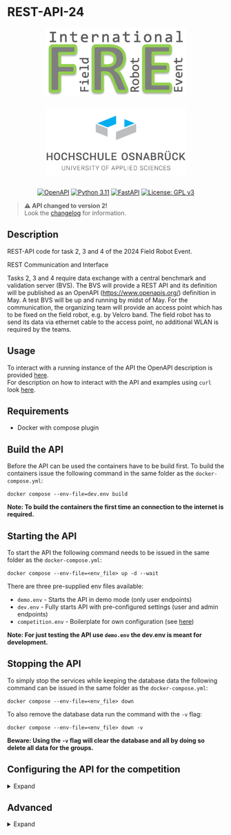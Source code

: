 # REST-API-24

<p align="middle">
  <a href="https://fieldrobot.nl/event/"><img src="docs/static/logos/FRE-logo.png" height="160" alt="International Field Robot Event"></a>
</p>
<p align="middle">
  <a href="https://www.hs-osnabrueck.de/"><img src="docs/static/logos/HS-OS-Logo.png" height="160" style="margin: 10px;" alt="Hochschule Osnabrueck"></a>
</p>
<p align="middle">
  <a href="https://editor.swagger.io/?url=https://raw.githubusercontent.com/FieldRobotEvent/REST-API-24/main/docs/static/openapi.json"><img src="https://img.shields.io/badge/open--API-V3.1-brightgreen.svg?style=flat&label=OpenAPI" alt="OpenAPI"/></a>
  <a href="https://www.python.org/"><img src="https://img.shields.io/badge/Python-3.11-3776AB.svg?style=flat&logo=python&logoColor=white" alt="Python 3.11"/></a>
  <a href="https://fastapi.tiangolo.com/"><img src="https://img.shields.io/badge/FastAPI-0.110.0-009688.svg?style=flat&logo=FastAPI&logoColor=white" alt="FastAPI"/></a>
  <a href="https://www.gnu.org/licenses/gpl-3.0"><img src="https://img.shields.io/badge/License-GPLv3-blue.svg" alt="License: GPL v3"/></a>
</p>

> **&#9888; API changed to version 2!** <br>
Look the [changelog](changelog.md) for information.

## Description
REST-API code for task 2, 3 and 4 of the 2024 Field Robot Event.

REST Communication and Interface

Tasks 2, 3 and 4 require data exchange with a central benchmark and validation server (BVS). The
BVS will provide a REST API and its definition will be published as an OpenAPI (https://www.openapis.org/) definition in
May. A test BVS will be up and running by midst of May. For the communication, the organizing
team will provide an access point which has to be fixed on the field robot, e.g. by Velcro band.
The field robot has to send its data via ethernet cable to the access point, no additional WLAN is
required by the teams.

## Usage
To interact with a running instance of the API the OpenAPI description is provided [here](docs/static/openapi.json).\
For description on how to interact with the API and examples using ```curl``` look [here](docs/api-example.md).

## Requirements
- Docker with compose plugin

## Build the API
Before the API can be used the containers have to be build first.
To build the containers issue the following command in the same folder as the ```docker-compose.yml```:

```
docker compose --env-file=dev.env build
```

**Note: To build the containers the first time an connection to the internet is required.**

## Starting the API
To start the API the following command needs to be issued in the same folder as the ```docker-compose.yml```:

```
docker compose --env-file=<env_file> up -d --wait
```
There are three pre-supplied env files available:
- ```demo.env``` - Starts the API in demo mode (only user endpoints)
- ```dev.env``` - Fully starts API with pre-configured settings (user and admin endpoints)
- ```competition.env``` - Boilerplate for own configuration (see [here](#configuring-the-api-for-the-competition))

**Note: For just testing the API use ```demo.env``` the dev.env is meant for development.**

## Stopping the API
To simply stop the services while keeping the database data the following command can be issued in the same folder as the ```docker-compose.yml```:

```
docker compose --env-file=<env_file> down
```

To also remove the database data run the command with the ```-v``` flag:

```
docker compose --env-file=<env_file> down -v
```

**Beware: Using the ```-v``` flag will clear the database and all by doing so delete all data for the groups.**

## Configuring the API for the competition

<details>
    <summary> Expand</summary>

To configure for competition the following entries in the ```competition.env``` have to be populated with the data for the competition.
- All entries are expected to be JSON formatted.
- Currently unused ```TASK``` entries can be set as empty arrays.
- ```ADMIN_API_KEY``` and ```FRE_POSTGRES_PASSWD``` have to be set before first run or the stack will fail to start.

### Group entries:
A group entry consists of a name and an API-Key.
The following rules apply:
- Group ```name``` must be unique and should not contain special characters aside of space.
- The ```api-key``` should be unique and consist only of characters (upper and lower case) and numbers.
- The ```api-key``` should be at least 21 characters long.

```
GROUPS='[
    {
        "name": <name of the first group>,
        "api-key": <api key for the first group>
    },
    {
        "name": <name of the second group>,
        "api-key": <api key for the second group>
    },
    {
        "name": <name of the nth group>,
        "api-key": <api key for the nth group>
    }
]'
```

### Task 2 solution
For task 2 solutions following rules apply:
- ```row_number``` starts at 1.
- ```plant_count``` should be positive or 0.
- must be keep secret.

```
TASK2_ROWS_SOLUTION='[
    {
        "row_number": 1,
        "plant_count": <plant count first row>
    },
    {
        "row_number": 2,
        "plant_count": <plant count second row>
    },
    {
        "row_number": <n>, 
        "plant_count": <plant count nth row>
    }
]'
```

### Task 3 solution
For task 3 solutions following rules apply:
- ```x``` and ```y``` are in metre.
- must be keep secret.

```
TASK3_POSITIONS_SOLUTION='[
    {
        "x": <x float value first point>,
        "y": <y float value first point>
    },
    {
        "x": <x float value second point>,
        "y": <y float value second point>
    },
    {
        "x": <x float value nth point>,
        "y": <y float value nth point>
    }
]'
```

### Task 4 positions
For task 3 solutions following rules apply:
- ```x``` and ```y``` are in metre.

```
TASK4_POSITIONS='[
    {
        "x": <x float value first point>,
        "y": <y float value first point>
    },
    {
        "x": <x float value second point>,
        "y": <y float value second point>
    },
    {
        "x": <x float value nth point>,
        "y": <y float value nth point>
    }
]'
```

### Admin API key
For the admin API key the following rules apply:
- Must consist only of characters (upper and lower case) and numbers.
- Should be at least 21 characters long.
- Must be keep secret.

```
ADMIN_API_KEY=<admin API-Key>
```

### Postgres key
For the postgres key the following rules apply:
- Must consist only of characters (upper and lower case) and numbers.
- Should be at least 21 characters long.

```
FRE_POSTGRES_PASSWD=<Postgres database key>
```


## Starting the for competition
After configuring the competition.dev the stack can be started by running the following command in the same folder as the ```docker-compose.yml```:

```
docker compose --env-file=competition.env up -d --wait
```

If the ```competition.env``` is changed afterwards the stack has to be recreated by running the start command again.

**Beware: The Posgres key can not be changed once it has been set. To recover from an faulty postgres key the stack has to be stopped using the ```-v``` flag, clearing the entire database, and then restarted using the upper start command**

</details>

## Advanced

<details>
    <summary> Expand</summary>

## Backup database
To create an backup of the database run the following command in the same folder as the ```docker-compose.yml```:

```
docker compose --env-file=<env_file> exec postgres pg_dump -d fre -f /backups/fre.sql
```

Use the same env file you used to start the server.
The backup will be an SQL database dump called ```fre.sql``` in the backups folder.

**Note 1: Because the ```fre.sql``` file is created by the container you might have to claim ownership of the file depending on your filesystem.**

**Note 2: Calling the backup function multiple times will override the previous backup.**

## Debugging
For debugging purposes the logs of the for the containers can be printed out using:

```
docker compose --env-file=<env_file> logs <service_name>
```

Currently available service names are:
- ```api```
- ```postgres```
</details>
